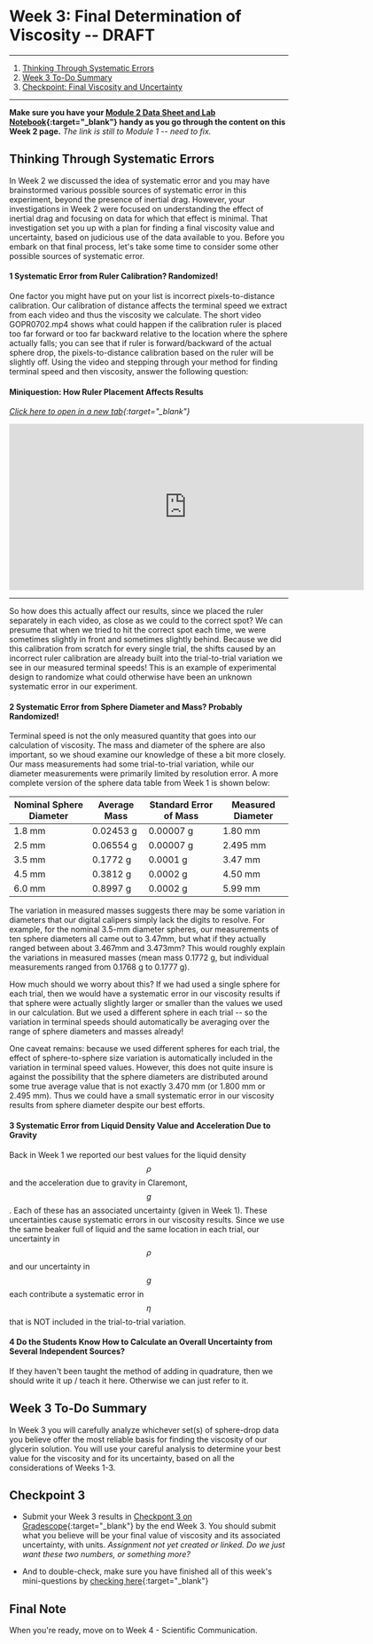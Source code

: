 # Week 3:  Final Determination of Viscosity -- DRAFT


--------------

1. [Thinking Through Systematic Errors](#thinking-through-systematic-errors)
2. [Week 3 To-Do Summary](#week-3-to-do-summary)
3. [Checkpoint: Final Viscosity and Uncertainty](#checkpoint-3)

------------------


**Make sure you have your [Module 2 Data Sheet and Lab Notebook](https://classroom.google.com/c/MTI2NjQ0NDEyMTAx/a/MTI3ODQ4MDY2NDMx/details){:target="_blank"} handy as you go through the content on this Week 2 page.**
*The link is still to Module 1 -- need to fix.*

## Thinking Through Systematic Errors

In Week 2 we discussed the idea of systematic error and you may have brainstormed various possible sources of systematic error in this experiment, beyond the presence of inertial drag.  However, your investigations in Week 2 were focused on understanding the effect of inertial drag and focusing on data for which that effect is minimal.  That investigation set you up with a plan for finding a final viscosity value and uncertainty, based on judicious use of the data available to you.  Before you embark on that final process, let's take some time to consider some other possible sources of systematic error.

#### 1 Systematic Error from Ruler Calibration?  Randomized!

One factor you might have put on your list is incorrect pixels-to-distance calibration.  Our calibration of distance affects the terminal speed we extract from each video and thus the viscosity we calculate.  The short video GOPR0702.mp4 shows what could happen if the calibration ruler is placed too far forward or too far backward relative to the location where the sphere actually falls; you can see that if ruler is forward/backward of the actual sphere drop, the pixels-to-distance calibration based on the ruler will be slightly off.  Using the video and stepping through your method for finding terminal speed and then viscosity, answer the following question:

#### Miniquestion: How Ruler Placement Affects Results
*[Click here to open in a new tab](https://docs.google.com/forms/d/e/1FAIpQLSfgLlDCQo_g__WABqmSmHxOC2VvgXbUYT6GBc_g0vER5hY93A/viewform){:target="_blank"}*


<iframe src="https://docs.google.com/forms/d/e/1FAIpQLSfgLlDCQo_g__WABqmSmHxOC2VvgXbUYT6GBc_g0vER5hY93A/viewform?embedded=true" width="640" height="300" frameborder="0" marginheight="0" marginwidth="0">Loading…
</iframe>

------------------

So how does this actually affect our results, since we placed the ruler separately in each video, as close as we could to the correct spot?  We can presume that when we tried to hit the correct spot each time, we were sometimes slightly in front and sometimes slightly behind.  Because we did this calibration from scratch for every single trial, the shifts caused by an incorrect ruler calibration are already built into the trial-to-trial variation we see in our measured terminal speeds!  This is an example of experimental design to randomize what could otherwise have been an unknown systematic error in our experiment.


#### 2 Systematic Error from Sphere Diameter and Mass?  Probably Randomized!

Terminal speed is not the only measured quantity that goes into our calculation of viscosity.  The mass and diameter of the sphere are also important, so we shoud examine our knowledge of these a bit more closely.  Our mass measurements had some trial-to-trial variation, while our diameter measurements were primarily limited by resolution error.  A more complete version of the sphere data table from Week 1 is shown below:

| Nominal Sphere Diameter | Average Mass | Standard Error of Mass | Measured Diameter |
| ----------------------- | ------------ | ---------------------- | ----------------- |
| 1.8 mm                  | 0.02453 g    | 0.00007 g              | 1.80 mm           |
| 2.5 mm                  | 0.06554 g    | 0.00007 g              | 2.495 mm          |
| 3.5 mm                  | 0.1772 g     | 0.0001 g               | 3.47 mm           |
| 4.5 mm                  | 0.3812 g     | 0.0002 g               | 4.50 mm           |
| 6.0 mm                  | 0.8997 g     | 0.0002 g               | 5.99 mm           |

The variation in measured masses suggests there may be some variation in diameters that our digital calipers simply lack the digits to resolve.  For example, for the nominal 3.5-mm diameter spheres, our measurements of ten sphere diameters all came out to 3.47mm, but what if they actually ranged between about 3.467mm and 3.473mm?  This would roughly explain the variations in measured masses (mean mass 0.1772 g, but individual measurements ranged from 0.1768 g to 0.1777 g).  

How much should we worry about this?  If we had used a single sphere for each trial, then we would have a systematic error in our viscosity results if that sphere were actually slightly larger or smaller than the values we used in our calculation.  But we used a different sphere in each trial -- so the variation in terminal speeds should automatically be averaging over the range of sphere diameters and masses already!

One caveat remains:  because we used different spheres for each trial, the effect of sphere-to-sphere size variation is automatically included in the variation in terminal speed values.  However, this does not quite insure is against the possibility that the sphere diameters are distributed around some true average value that is not exactly 3.470 mm (or 1.800 mm or 2.495 mm).  Thus we could have a small systematic error in our viscosity results from sphere diameter despite our best efforts.


#### 3 Systematic Error from Liquid Density Value and Acceleration Due to Gravity

Back in Week 1 we reported our best values for the liquid density $$\rho$$ and the acceleration due to gravity in Claremont, $$g$$.  Each of these has an associated uncertainty (given in Week 1).  These uncertainties cause systematic errors in our viscosity results.  Since we use the same beaker full of liquid and the same location in each trial, our uncertainty in $$\rho$$ and our uncertainty in $$g$$ each contribute a systematic error in $$\eta$$ that is NOT included in the trial-to-trial variation.

#### 4 Do the Students Know How to Calculate an Overall Uncertainty from Several Independent Sources?

If they haven't been taught the method of adding in quadrature, then we should write it up / teach it here.  Otherwise we can just refer to it.


## Week 3 To-Do Summary

In Week 3 you will carefully analyze whichever set(s) of sphere-drop data you believe offer the most reliable basis for finding the viscosity of our glycerin solution.  You will use your careful analysis to determine your best value for the viscosity and for its uncertainty, based on all the considerations of Weeks 1-3.

## Checkpoint 3

+ Submit your Week 3 results in [Checkpont 3 on Gradescope](){:target="_blank"} by the end Week 3.  You should submit what you believe will be your final value of viscosity and its associated uncertainty, with units.  *Assignment not yet created or linked.  Do we just want these two numbers, or something more?*

+ And to double-check, make sure you have finished all of this week's mini-questions by [checking here](mini-questions#week-3){:target="_blank"}

## Final Note

When you're ready, move on to Week 4 - Scientific Communication.
